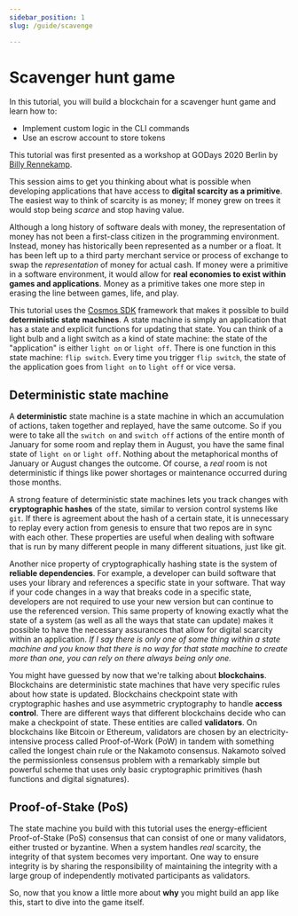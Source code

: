 ```yaml
---
sidebar_position: 1
slug: /guide/scavenge

---
```


# Scavenger hunt game

In this tutorial, you will build a blockchain for a scavenger hunt game and learn how to:

* Implement custom logic in the CLI commands
* Use an escrow account to store tokens

This tutorial was first presented as a workshop at GODays 2020 Berlin by [Billy Rennekamp](https://twitter.com/billyrennekamp).

This session aims to get you thinking about what is possible when developing applications that have access to 
**digital scarcity as a primitive**. The easiest way to think of scarcity is as money; If money grew on trees it would 
stop being _scarce_ and stop having value. 

Although a long history of software deals with money, the representation of money has not been a first-class citizen in
the programming environment. Instead, money has historically been represented as a number or a float. It has been left 
up to a third party merchant service or process of exchange to swap the _representation_ of money for actual cash. If 
money were a primitive in a software environment, it would allow for **real economies to exist within games and 
applications**. Money as a primitive takes one more step in erasing the line between games, life, and play.

This tutorial uses the [Cosmos SDK](https://github.com/cosmos/cosmos-sdk) framework that makes it possible to build 
**deterministic state machines**. A state machine is simply an application that has a state and explicit functions for 
updating that state. You can think of a light bulb and a light switch as a kind of state machine: the state of the 
"application" is either `light on` or `light off`. There is one function in this state machine: `flip switch`. 
Every time you trigger `flip switch`, the state of the application goes from `light on` to `light off` or vice versa.

## Deterministic state machine

A **deterministic** state machine is a state machine in which an accumulation of actions, taken together and replayed, 
have the same outcome. So if you were to take all the `switch on` and `switch off` actions of the entire month of January
for some room and replay them in August, you have the same final state of `light on` or `light off`. Nothing about the
metaphorical months of January or August changes the outcome. Of course, a _real_ room is not deterministic if things 
like power shortages or maintenance occurred during those months.

A strong feature of deterministic state machines lets you  track changes with **cryptographic hashes** of the state,
similar to version control systems like `git`. If there is agreement about the hash of a certain state, it is unnecessary
to replay every action from genesis to ensure that two repos are in sync with each other. These properties are useful 
when dealing with software that is run by many different people in many different situations, just like git.

Another nice property of cryptographically hashing state is the system of **reliable dependencies**. For example, a 
developer can build software that uses your library and references a specific state in your software. That way if your
code changes in a way that breaks code in a specific state, developers are not required to use your new version but can
continue to use the referenced version. This same property of knowing exactly what the state of a system (as well as 
all the ways that state can update) makes it possible to have the necessary assurances that allow for digital scarcity 
within an application. _If I say there is only one of some thing within a state machine and you know that there is no
way for that state machine to create more than one, you can rely on there always being only one._

You might have guessed by now that we're talking about **blockchains**. Blockchains are deterministic state machines 
that have very specific rules about how state is updated. Blockchains checkpoint state with cryptographic hashes and 
use asymmetric cryptography to handle **access control**. There are different ways that different blockchains decide 
who can make a checkpoint of state. These entities are called **validators**. On blockchains like Bitcoin or Ethereum, 
validators are chosen by an electricity-intensive process called Proof-of-Work (PoW) in tandem with something called 
the longest chain rule or the Nakamoto consensus. Nakamoto solved the permissionless consensus problem with a remarkably 
simple but powerful scheme that uses only basic cryptographic primitives (hash functions and digital signatures).

## Proof-of-Stake (PoS)

The state machine you build with this tutorial uses the energy-efficient Proof-of-Stake (PoS) consensus that can consist
of one or many validators, either trusted or byzantine. When a system handles _real_ scarcity, the integrity of that 
system becomes very important. One way to ensure integrity is by sharing the responsibility of maintaining the integrity
with a large group of independently motivated participants as validators.

So, now that you know a little more about **why** you might build an app like this, start to dive into the game itself.
